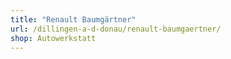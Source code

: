 ```yaml
---
title: "Renault Baumgärtner"
url: /dillingen-a-d-donau/renault-baumgaertner/
shop: Autowerkstatt
---
```

